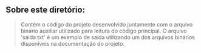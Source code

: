 ## Sobre este diretório:
> Contém o código do projeto desenvolvido juntamente com o arquivo binário auxiliar utilizado para leitura do código principal. O arquivo 'saida.txt' é um exemplo de saída utilizando um dos arquivos binários disponíveis na documentação do projeto.
